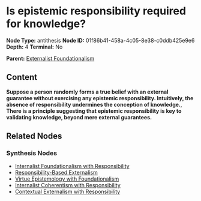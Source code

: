 # Is epistemic responsibility required for knowledge?

**Node Type:** antithesis
**Node ID:** 01f86b41-458a-4c05-8e38-c0ddb425e9e6
**Depth:** 4
**Terminal:** No

**Parent:** [Externalist Foundationalism](externalist-foundationalism-synthesis-5f5bacb4-81e2-4245-884b-78e781da31c6.md)

## Content

**Suppose a person randomly forms a true belief with an external guarantee without exercising any epistemic responsibility. Intuitively, the absence of responsibility undermines the conception of knowledge.**, **There is a principle suggesting that epistemic responsibility is key to validating knowledge, beyond mere external guarantees.**

## Related Nodes

### Synthesis Nodes

- [Internalist Foundationalism with Responsibility](internalist-foundationalism-with-responsibility-synthesis-24ee3fb5-2235-48b6-804b-6a66878ba6f7.md)
- [Responsibility-Based Externalism](responsibility-based-externalism-synthesis-b742018f-9b86-451a-94c8-63642d8ce0b5.md)
- [Virtue Epistemology with Foundationalism](virtue-epistemology-with-foundationalism-synthesis-1f2a3d25-a547-4b6d-96e7-f860105f564a.md)
- [Internalist Coherentism with Responsibility](internalist-coherentism-with-responsibility-synthesis-30412c9b-64f2-49cb-8066-35aa8ab53416.md)
- [Contextual Externalism with Responsibility](contextual-externalism-with-responsibility-synthesis-6373d450-38ed-4c86-b978-b9b91fedf78f.md)
